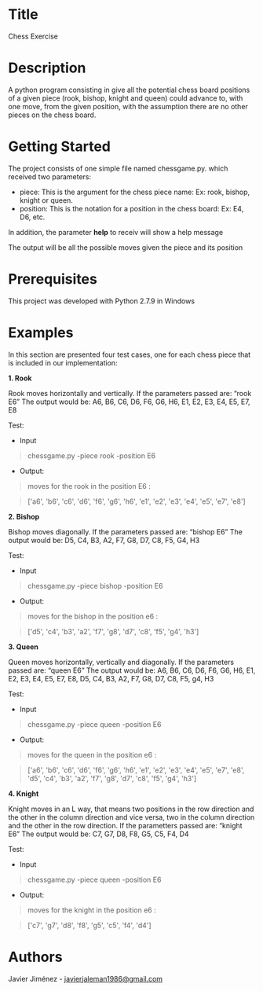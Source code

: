 # Title

Chess Exercise

# Description

A python program consisting in give all the potential chess board positions of a given piece (rook, bishop, knight and queen) could advance to, with one move, from the given position, with the assumption there are no other pieces on the chess board.

# Getting Started

The project consists of one simple file named chessgame.py. which received two parameters: 

  - piece: This is the argument for the chess piece name: Ex: rook, bishop, knight or queen.
  - position: This is the notation for a position in the chess board: Ex: E4, D6, etc.
 
In addition, the parameter **help** to receiv will show a help message 
  
The output will be all the possible moves given the piece and its position

# Prerequisites

This project was developed with Python 2.7.9 in Windows

# Examples

In this section are presented four test cases, one for each chess piece that is included in our implementation:

**1. Rook**

Rook moves horizontally and vertically. If the parameters passed are:  “rook E6”
The output would be: A6, B6, C6, D6, F6, G6, H6, E1, E2, E3, E4, E5, E7, E8

Test:

  - Input

   > chessgame.py -piece rook -position E6

  - Output: 

   > moves for the rook in the position E6 :

   > ['a6', 'b6', 'c6', 'd6', 'f6', 'g6', 'h6', 'e1', 'e2', 'e3', 'e4', 'e5', 'e7', 'e8']
   
**2. Bishop**

Bishop moves diagonally. If the parameters passed are:  “bishop E6”
The output would be: D5, C4, B3, A2, F7, G8, D7, C8, F5, G4, H3

Test:

  - Input

   > chessgame.py -piece bishop -position E6

  - Output: 

   > moves for the bishop in the position e6 :

   > ['d5', 'c4', 'b3', 'a2', 'f7', 'g8', 'd7', 'c8', 'f5', 'g4', 'h3']
   
**3. Queen**

Queen moves horizontally, vertically and diagonally. If the parameters passed are:  “queen E6”
The output would be: A6, B6, C6, D6, F6, G6, H6, E1, E2, E3, E4, E5, E7, E8, D5, C4, B3, A2, F7, G8, D7, C8, F5, g4, H3

  Test:

  - Input

   > chessgame.py -piece queen -position E6

  - Output: 

   > moves for the queen in the position e6 :

   > ['a6', 'b6', 'c6', 'd6', 'f6', 'g6', 'h6', 'e1', 'e2', 'e3', 'e4', 'e5', 'e7', 'e8', 'd5', 'c4', 'b3', 'a2', 'f7', 'g8', 'd7', 'c8', 'f5', 'g4', 'h3']
   
**4. Knight**

Knight moves in an L way, that means two positions in the row direction and the other in the column direction and vice versa, two in the column direction and the other in the row direction. If the parametters passed are:  “knight E6”
The output would be: C7, G7, D8, F8, G5, C5, F4, D4

  Test:

  - Input

   > chessgame.py -piece queen -position E6

  - Output: 

   > moves for the knight in the position e6 :

   > ['c7', 'g7', 'd8', 'f8', 'g5', 'c5', 'f4', 'd4']


# Authors

Javier Jiménez - javierjaleman1986@gmail.com
